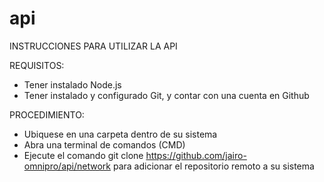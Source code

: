 # api

INSTRUCCIONES PARA UTILIZAR LA API

REQUISITOS:

- Tener instalado Node.js
- Tener instalado y configurado Git, y contar con una cuenta en Github

PROCEDIMIENTO:

- Ubiquese en una carpeta dentro de su sistema
- Abra una terminal de comandos (CMD)
- Ejecute el comando git clone https://github.com/jairo-omnipro/api/network para adicionar el repositorio remoto a su sistema